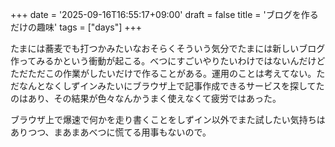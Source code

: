 +++
date = '2025-09-16T16:55:17+09:00'
draft = false
title = 'ブログを作るだけの趣味'
tags = ["days"]
+++

たまには蕎麦でも打つかみたいなおそらくそういう気分でたまには新しいブログ作ってみるかという衝動が起こる。べつにすごいやりたいわけではないんだけどただただこの作業がしたいだけで作ることがある。運用のことは考えてない。ただなんとなくしずインみたいにブラウザ上で記事作成できるサービスを探してたのはあり、その結果が色々なんかうまく使えなくて疲労ではあった。

ブラウザ上で爆速で何かを走り書くことをしずイン以外でまた試したい気持ちはありつつ、まあまあべつに慌てる用事もないので。
